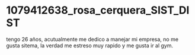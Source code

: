 # 1079412638_rosa_cerquera_SIST_DIST
tengo 26 años, acutualmente me dedico a manejar mi empresa, no me gusta sitema, la verdad me estreso muy rapido y me gusta ir al gym. 
